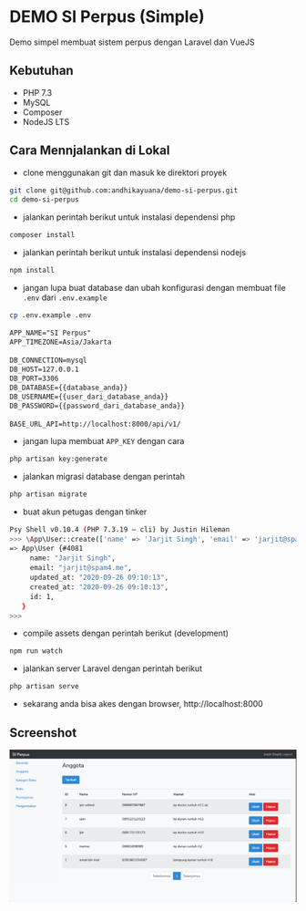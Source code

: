 # DEMO SI Perpus (Simple)
Demo simpel membuat sistem perpus dengan Laravel dan VueJS

## Kebutuhan
- PHP 7.3
- MySQL
- Composer
- NodeJS LTS

## Cara Mennjalankan di Lokal
- clone menggunakan git dan masuk ke direktori proyek

```bash
git clone git@github.com:andhikayuana/demo-si-perpus.git
cd demo-si-perpus
```

- jalankan perintah berikut untuk instalasi dependensi php

```bash
composer install
```

- jalankan perintah berikut untuk instalasi dependensi nodejs

```bash
npm install
```

- jangan lupa buat database dan ubah konfigurasi dengan membuat file `.env` dari `.env.example`

```bash
cp .env.example .env
```

```.env
APP_NAME="SI Perpus"
APP_TIMEZONE=Asia/Jakarta

DB_CONNECTION=mysql
DB_HOST=127.0.0.1
DB_PORT=3306
DB_DATABASE={{database_anda}}
DB_USERNAME={{user_dari_database_anda}}
DB_PASSWORD={{password_dari_database_anda}}

BASE_URL_API=http://localhost:8000/api/v1/

```

- jangan lupa membuat `APP_KEY` dengan cara

```bash
php artisan key:generate
```

- jalankan migrasi database dengan perintah

```bash
php artisan migrate
```

- buat akun petugas dengan tinker

```bash
Psy Shell v0.10.4 (PHP 7.3.19 — cli) by Justin Hileman
>>> \App\User::create(['name' => 'Jarjit Singh', 'email' => 'jarjit@spam4.me', 'password' => \Hash::make('jarjit123!@#')])
=> App\User {#4081
     name: "Jarjit Singh",
     email: "jarjit@spam4.me",
     updated_at: "2020-09-26 09:10:13",
     created_at: "2020-09-26 09:10:13",
     id: 1,
   }
>>> 
```

- compile assets dengan perintah berikut (development)

```bash
npm run watch
```

- jalankan server Laravel dengan perintah berikut

```bash
php artisan serve
```

- sekarang anda bisa akes dengan browser, http://localhost:8000

## Screenshot

![Alt text](./screenshot.png "Screenshot Manajemen Anggota")
